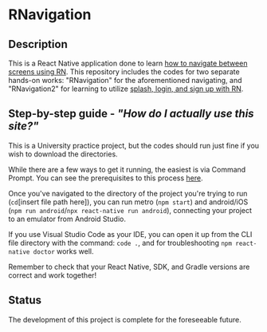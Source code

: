 # RNavigation

## Description
This is a React Native application done to learn [how to navigate between screens using RN](https://aboutreact.com/react-native-stack-navigation/#React-Navigation). This repository includes the codes for two separate hands-on works: "RNavigation" for the aforementioned navigating, and "RNavigation2" for learning to utilize [splash, login, and sign up with RN](https://aboutreact.com/react-native-login-and-signup/).


## Step-by-step guide - *"How do I actually use this site?"*
This is a University practice project, but the codes should run just fine if you wish to download the directories.

While there are a few ways to get it running, the easiest is via Command Prompt. You can see the prerequisites to this process [here](https://reactnative.dev/docs/environment-setup?guide=native#:~:text=Installing%20dependencies).

Once you've navigated to the directory of the project you're trying to run (`cd`[insert file path here]), you can run metro (`npm start`) and android/iOS (`npm run android`/`npx react-native run android`), connecting your project to an emulator from Android Studio. 

If you use Visual Studio Code as your IDE, you can open it up from the CLI file directory with the command: `code .`, and for troubleshooting `npm react-native doctor` works well.

Remember to check that your React Native, SDK, and Gradle versions are correct and work together!

## Status
The development of this project is complete for the foreseeable future.
